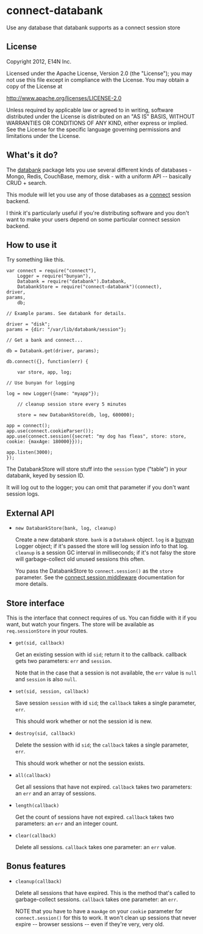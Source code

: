 connect-databank
================

Use any database that databank supports as a connect session store

License
-------

Copyright 2012, E14N Inc.

Licensed under the Apache License, Version 2.0 (the "License");
you may not use this file except in compliance with the License.
You may obtain a copy of the License at

http://www.apache.org/licenses/LICENSE-2.0

Unless required by applicable law or agreed to in writing, software
distributed under the License is distributed on an "AS IS" BASIS,
WITHOUT WARRANTIES OR CONDITIONS OF ANY KIND, either express or implied.
See the License for the specific language governing permissions and
limitations under the License.

What's it do?
-------------

The [databank](https://npmjs.org/package/databank) package lets you
use several different kinds of databases - Mongo, Redis, CouchBase,
memory, disk - with a uniform API -- basically CRUD + search.

This module will let you use any of those databases as a
[connect](https://npmjs.org/package/connect) session backend.

I think it's particularly useful if you're distributing software and
you don't want to make your users depend on some particular connect
session backend.

How to use it
-------------

Try something like this.

    var connect = require("connect"),
        Logger = require("bunyan"),
        Databank = require("databank").Databank,
        DatabankStore = require("connect-databank")(connect),
	driver,
	params,
        db;

    // Example params. See databank for details.

    driver = "disk";
    params = {dir: "/var/lib/databank/session"};

    // Get a bank and connect...

    db = Databank.get(driver, params);

    db.connect({}, function(err) {

        var store, app, log;

	// Use bunyan for logging
        
	log = new Logger({name: "myapp"});

        // cleanup session store every 5 minutes

        store = new DatabankStore(db, log, 600000);

	app = connect();
	app.use(connect.cookieParser());
	app.use(connect.session({secret: "my dog has fleas", store: store, cookie: {maxAge: 180000}}));

	app.listen(3000);
    });

The DatabankStore will store stuff into the `session` type ("table")
in your databank, keyed by session ID.

It will log out to the logger; you can omit that parameter if you
don't want session logs.

External API
------------

* `new DatabankStore(bank, log, cleanup)`

  Create a new databank store. `bank` is a `Databank` object. `log` is
  a [bunyan](https://github.com/trentm/node-bunyan) Logger object; if
  it's passed the store will log session info to that log. `cleanup`
  is a session GC interval in milliseconds; if it's not falsy the
  store will garbage-collect old unused sessions this often.

  You pass the DatabankStore to `connect.session()` as the `store`
  parameter. See the [connect session
  middleware](http://www.senchalabs.org/connect/middleware-session.html)
  documentation for more details.

Store interface
---------------

This is the interface that connect requires of us. You can fiddle with
it if you want, but watch your fingers. The store will be available as
`req.sessionStore` in your routes.

* `get(sid, callback)`

  Get an existing session with id `sid`; return it to the
  callback. callback gets two parameters: `err` and `session`.

  Note that in the case that a session is not available, the `err`
  value is `null` and `session` is also `null`.

* `set(sid, session, callback)`

  Save session `session` with id `sid`; the `callback` takes a single
  parameter, `err`.

  This should work whether or not the session id is new.

* `destroy(sid, callback)`

  Delete the session with id `sid`; the `callback` takes a single
  parameter, `err`.

  This should work whether or not the session exists.

* `all(callback)`

  Get all sessions that have not expired. `callback` takes two
  parameters: an `err` and an array of sessions.

* `length(callback)`

  Get the count of sessions have not expired. `callback` takes two
  parameters: an `err` and an integer count.

* `clear(callback)`

  Delete all sessions. `callback` takes one parameter: an `err` value.

Bonus features
--------------

* `cleanup(callback)`

  Delete all sessions that have expired. This is the method that's
  called to garbage-collect sessions. `callback` takes one parameter:
  an `err`.

  NOTE that you have to have a `maxAge` on your `cookie` parameter for
  `connect.session()` for this to work. It won't clean up sessions
  that never expire -- browser sessions -- even if they're very, very
  old.

